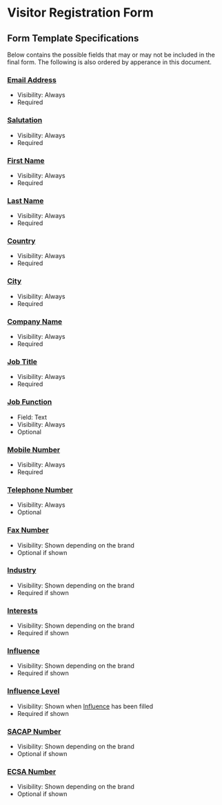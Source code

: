 # Visitor Registration Form

## Form Template Specifications

Below contains the possible fields that may or may not be included in the final form. The following is also ordered by apperance in this document.

### [**Email Address**](../fields.md#email-address-emailaddress)

- Visibility: Always
- Required

### [**Salutation**](../fields.md#salutation-salutation)

- Visibility: Always
- Required

### [**First Name**](../fields.md#first-name-firstname)

- Visibility: Always
- Required

### [**Last Name**](../fields.md#last-name-lastname)

- Visibility: Always
- Required

### [**Country**](../fields.md#country-country)

- Visibility: Always
- Required

### [**City**](../fields.md#city-city)

- Visibility: Always
- Required

### [**Company Name**](../fields.md#company-name-companyname)

- Visibility: Always
- Required

### [**Job Title**](../fields.md#job-title-jobtitle)

- Visibility: Always
- Required

### [**Job Function**](../fields.md#job-function-jobfunction)

- Field: Text
- Visibility: Always
- Optional

### [**Mobile Number**](../fields.md#mobile-number-mobilenumber)

- Visibility: Always
- Required

### [**Telephone Number**](../fields.md#telephone-number-telephonenumber)

- Visibility: Always
- Optional

### [**Fax Number**](../fields.md#fax-number-faxnumber)

- Visibility: Shown depending on the brand
- Optional if shown

### [**Industry**](../fields.md#industry-industry)

- Visibility: Shown depending on the brand
- Required if shown

### [**Interests**](../fields.md#interests-interests)

- Visibility: Shown depending on the brand
- Required if shown

### [**Influence**](../fields.md#influence-influence)

- Visibility: Shown depending on the brand
- Required if shown

### [**Influence Level**](../fields.md#influence-level-influencelevel)

- Visibility: Shown when [Influence](../fields.md#influence-influence) has been filled
- Required if shown

### [**SACAP Number**](../fields.md#sacap-number-sacapnumber)

- Visibility: Shown depending on the brand
- Optional if shown

### [**ECSA Number**](../fields.md#ecsa-number-ecsanumber)

- Visibility: Shown depending on the brand
- Optional if shown
